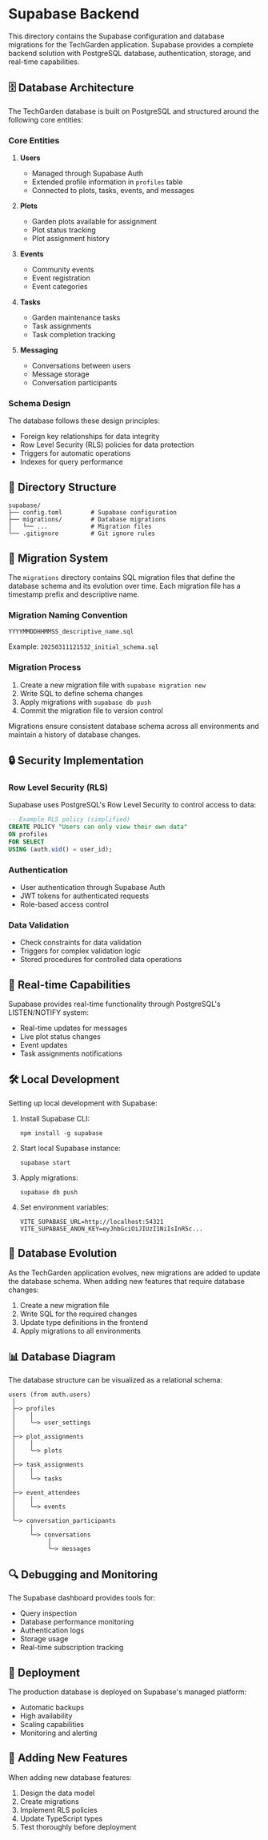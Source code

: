 # Supabase Backend

This directory contains the Supabase configuration and database migrations for the TechGarden application. Supabase provides a complete backend solution with PostgreSQL database, authentication, storage, and real-time capabilities.

## 🗄️ Database Architecture

The TechGarden database is built on PostgreSQL and structured around the following core entities:

### Core Entities

1. **Users**
   - Managed through Supabase Auth
   - Extended profile information in `profiles` table
   - Connected to plots, tasks, events, and messages

2. **Plots**
   - Garden plots available for assignment
   - Plot status tracking
   - Plot assignment history

3. **Events**
   - Community events
   - Event registration
   - Event categories

4. **Tasks**
   - Garden maintenance tasks
   - Task assignments
   - Task completion tracking

5. **Messaging**
   - Conversations between users
   - Message storage
   - Conversation participants

### Schema Design

The database follows these design principles:
- Foreign key relationships for data integrity
- Row Level Security (RLS) policies for data protection
- Triggers for automatic operations
- Indexes for query performance

## 📁 Directory Structure

```
supabase/
├── config.toml        # Supabase configuration
├── migrations/        # Database migrations
│   └── ...            # Migration files
└── .gitignore         # Git ignore rules
```

## 🔄 Migration System

The `migrations` directory contains SQL migration files that define the database schema and its evolution over time. Each migration file has a timestamp prefix and descriptive name.

### Migration Naming Convention

```
YYYYMMDDHHMMSS_descriptive_name.sql
```

Example: `20250311121532_initial_schema.sql`

### Migration Process

1. Create a new migration file with `supabase migration new`
2. Write SQL to define schema changes
3. Apply migrations with `supabase db push`
4. Commit the migration file to version control

Migrations ensure consistent database schema across all environments and maintain a history of database changes.

## 🔒 Security Implementation

### Row Level Security (RLS)

Supabase uses PostgreSQL's Row Level Security to control access to data:

```sql
-- Example RLS policy (simplified)
CREATE POLICY "Users can only view their own data"
ON profiles
FOR SELECT
USING (auth.uid() = user_id);
```

### Authentication

- User authentication through Supabase Auth
- JWT tokens for authenticated requests
- Role-based access control

### Data Validation

- Check constraints for data validation
- Triggers for complex validation logic
- Stored procedures for controlled data operations

## 🔌 Real-time Capabilities

Supabase provides real-time functionality through PostgreSQL's LISTEN/NOTIFY system:

- Real-time updates for messages
- Live plot status changes
- Event updates
- Task assignments notifications

## 🛠️ Local Development

Setting up local development with Supabase:

1. Install Supabase CLI:
   ```
   npm install -g supabase
   ```

2. Start local Supabase instance:
   ```
   supabase start
   ```

3. Apply migrations:
   ```
   supabase db push
   ```

4. Set environment variables:
   ```
   VITE_SUPABASE_URL=http://localhost:54321
   VITE_SUPABASE_ANON_KEY=eyJhbGciOiJIUzI1NiIsInR5c...
   ```

## 🔄 Database Evolution

As the TechGarden application evolves, new migrations are added to update the database schema. When adding new features that require database changes:

1. Create a new migration file
2. Write SQL for the required changes
3. Update type definitions in the frontend
4. Apply migrations to all environments

## 📊 Database Diagram

The database structure can be visualized as a relational schema:

```
users (from auth.users)
 │
 ├─> profiles
 │    │
 │    └─> user_settings
 │
 ├─> plot_assignments
 │    │
 │    └─> plots
 │
 ├─> task_assignments
 │    │
 │    └─> tasks
 │
 ├─> event_attendees
 │    │
 │    └─> events
 │
 └─> conversation_participants
      │
      └─> conversations
           │
           └─> messages
```

## 🔍 Debugging and Monitoring

The Supabase dashboard provides tools for:
- Query inspection
- Database performance monitoring
- Authentication logs
- Storage usage
- Real-time subscription tracking

## 🚀 Deployment

The production database is deployed on Supabase's managed platform:
- Automatic backups
- High availability
- Scaling capabilities
- Monitoring and alerting

## 📝 Adding New Features

When adding new database features:
1. Design the data model
2. Create migrations
3. Implement RLS policies
4. Update TypeScript types
5. Test thoroughly before deployment
